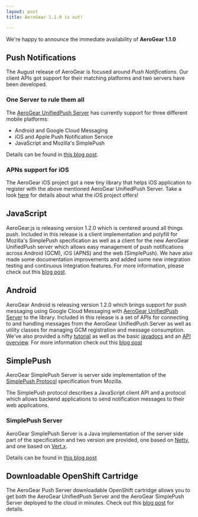 ```yaml
---
layout: post
title: AeroGear 1.1.0 is out!

---
```


We're happy to announce the immediate availability of **AeroGear 1.1.0**

## Push Notifications

The August release of AeroGear is focused around _Push Notifications_. Our client APIs got support for their matching platforms and two servers have been developed.

### One Server to rule them all

The [AeroGear UnifiedPush Server](https://github.com/aerogear/aerogear-unifiedpush-server) has currently support for three different mobile platforms:

* Android and Google Cloud Messaging
* iOS and Apple Push Notification Service
* JavaScript and Mozilla's SimplePush

Details can be found in [this blog post](http://matthiaswessendorf.wordpress.com/2013/08/19/aerogear-push-notifications).


### APNs support for iOS

The AeroGear iOS project got a new tiny library that helps iOS application to register with the above mentioned AeroGear UnifiedPush Server. Take a look [here](http://matthiaswessendorf.wordpress.com/2013/08/19/aerogear-ios-apns) for details about what the iOS project offers!

## JavaScript

AeroGear.js is releasing version 1.2.0 which is centered around all things push. Included in this release is a client implementation and polyfill for Mozilla's SimplePush specification as well as a client for the new AeroGear UnifiedPush server which allows easy management of push notifications across Android (GCM), iOS (APNS) and the web (SimplePush). We have also made some documentation improvements and added some new integration testing and continuous integration features. For more information, please check out this [blog post](http://blog.krisborchers.com/2013/08/19/aerogear-js-1-2-0-has-been-pushed).

## Android 

AeroGear Android is releasing version 1.2.0 which brings support for push messaging using Google Cloud Messaging with [AeroGear UnifiedPush Server](https://github.com/aerogear/aerogear-unifiedpush-server) to the library.  Included in this release is a set of APIs for connecting to and handling messages from the AeroGear UnifiedPush Server as well as utility classes for managing GCM registration and message consumption.  We've also provided a nifty [tutorial](/docs/guides/aerogear-push-android) as well as the basic [javadocs](/docs/specs/aerogear-android/) and an [API overview](/docs/guides/aerogear-android/AerogearAndroidPush).  For more information check out this [blog post](http://blog.sagaoftherealms.net/?p=449)

## SimplePush

AeroGear SimplePush Server is server side implementation of the [SimplePush Protocol](https://wiki.mozilla.org/WebAPI/SimplePush/Protocol) specification from Mozilla.

The SimplePush protocol describes a JavaScript client API and a protocol which allows backend applications to send notification messages to their web applications.

### SimplePush Server
AeroGear SimplePush Server is a Java implementation of the server side part of the specification and two version are provided, one based on [Netty](http://netty.io/), and one based on [Vert.x](http://vertx.io/).

Details can be found in [this blog post](http://dbevenius.org)

## Downloadable OpenShift Cartridge

The AeroGear Push Server downloadable OpenShift cartridge allows you to get both the AeroGear UnifiedPush Server and the AeroGear SimplePush Server deployed to the cloud in minutes. Check out this [blog post](https://community.jboss.org/people/fjuma/blog/2013/08/19/downloadable-openshift-aerogear-push-server-cartridge-080) for details.

